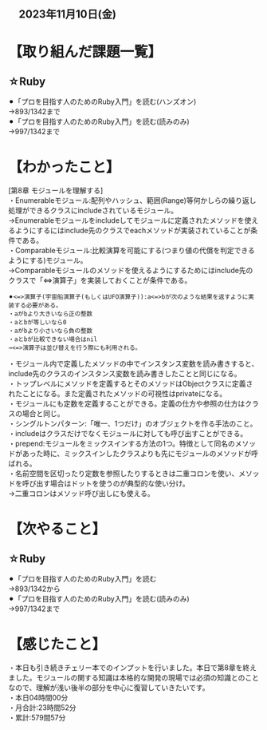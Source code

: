 ## 　2023年11月10日(金)
# 【取り組んだ課題一覧】
## ☆Ruby
⚫︎「プロを目指す人のためのRuby入門」を読む(ハンズオン)<br>
→893/1342まで<br>
⚫︎「プロを目指す人のためのRuby入門」を読む(読みのみ)<br>
→997/1342まで<br>
# 【わかったこと】
[第8章 モジュールを理解する]<br>
・Enumerableモジュール:配列やハッシュ、範囲(Range)等何かしらの繰り返し処理ができるクラスにincludeされているモジュール。<br>
→Enumerableモジュールをincludeしてモジュールに定義されたメソッドを使えるようにするにはinclude先のクラスでeachメソッドが実装されていることが条件である。<br>
・Comparableモジュール:比較演算を可能にする(つまり値の代償を判定できるようにする)モジュール。<br>
→Comparableモジュールのメソッドを使えるようにするためにはinclude先のクラスで「<=>演算子」を実装しておくことが条件である。<br>
```
⚫︎<=>演算子(宇宙船演算子(もしくはUFO演算子)):a<=>bが次のような結果を返すように実装する必要がある。
・aがbより大きいなら正の整数
・aとbが等しいなら0
・aがbより小さいなら負の整数
・aとbが比較できない場合はnil
→<=>演算子は並び替えを行う際にも利用される。
```
・モジュール内で定義したメソッドの中でインスタンス変数を読み書きすると、include先のクラスのインスタンス変数を読み書きしたことと同じになる。<br>
・トップレベルにメソッドを定義するとそのメソッドはObjectクラスに定義されたことになる。また定義されたメソッドの可視性はprivateになる。<br>
・モジュールにも定数を定義することができる。定義の仕方や参照の仕方はクラスの場合と同じ。<br>
・シングルトンパターン:「唯一、1つだけ」のオブジェクトを作る手法のこと。<br>
・includeはクラスだけでなくモジュールに対しても呼び出すことができる。<br>
・prepend:モジュールをミックスインする方法の1つ。特徴として同名のメソッドがあった時に、ミックスインしたクラスよりも先にモジュールのメソッドが呼ばれる。<br>
・名前空間を区切ったり定数を参照したりするときは二重コロンを使い、メソッドを呼び出す場合はドットを使うのが典型的な使い分け。<br>
→二重コロンはメソッド呼び出しにも使える。<br>
# 【次やること】
## ☆Ruby
⚫︎「プロを目指す人のためのRuby入門」を読む<br>
→893/1342から<br>
⚫︎「プロを目指す人のためのRuby入門」を読む(読みのみ)<br>
→997/1342まで<br>
# 【感じたこと】
・本日も引き続きチェリー本でのインプットを行いました。本日で第8章を終えました。モジュールの関する知識は本格的な開発の現場では必須の知識とのことなので、理解が浅い後半の部分を中心に復習していきたいです。<br>
・本日04時間00分<br>
・月合計:23時間52分<br>
・累計:579間57分<br>
